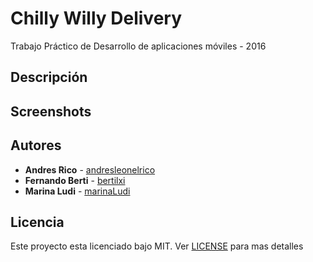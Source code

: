 # Chilly Willy Delivery

Trabajo Práctico de Desarrollo de aplicaciones móviles - 2016


## Descripción


## Screenshots


## Autores

* **Andres Rico** - [andresleonelrico](https://github.com/andresleonelrico)
* **Fernando Berti** - [bertilxi](https://github.com/bertilxi)
* **Marina Ludi** - [marinaLudi](https://github.com/marinaLudi)

## Licencia

Este proyecto esta licenciado bajo MIT. Ver [LICENSE](LICENSE) para mas detalles
 
